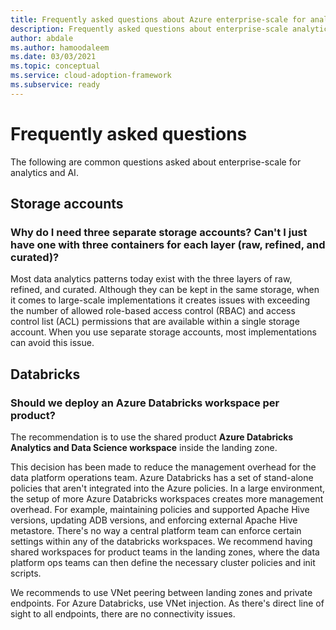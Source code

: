 ```yaml
---
title: Frequently asked questions about Azure enterprise-scale for analytics and AI
description: Frequently asked questions about enterprise-scale analytics and AI
author: abdale
ms.author: hamoodaleem
ms.date: 03/03/2021
ms.topic: conceptual
ms.service: cloud-adoption-framework
ms.subservice: ready
---
```


# Frequently asked questions

The following are common questions asked about enterprise-scale for analytics and AI.

## Storage accounts

### Why do I need three separate storage accounts? Can't I just have one with three containers for each layer (raw, refined, and curated)?

Most data analytics patterns today exist with the three layers of raw, refined, and curated. Although they can be kept in the same storage, when it comes to large-scale implementations it creates issues with exceeding the number of allowed role-based access control (RBAC) and access control list (ACL) permissions that are available within a single storage account. When you use separate storage accounts, most implementations can avoid this issue.

## Databricks

### Should we deploy an Azure Databricks workspace per product?

The recommendation is to use the shared product **Azure Databricks Analytics and Data Science workspace** inside the landing zone.

This decision has been made to reduce the management overhead for the data platform operations team. Azure Databricks has a set of stand-alone policies that aren't integrated into the Azure policies. In a large environment, the setup of more Azure Databricks workspaces creates more management overhead. For example, maintaining policies and supported Apache Hive versions, updating ADB versions, and enforcing external Apache Hive metastore. There's no way a central platform team can enforce certain settings within any of the databricks workspaces. We recommend having shared workspaces for product teams in the landing zones, where the data platform ops teams can then define the necessary cluster policies and init scripts.

We recommends to use VNet peering between landing zones and private endpoints. For Azure Databricks, use VNet injection. As there's direct line of sight to all endpoints, there are no connectivity issues.
